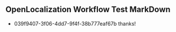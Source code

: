 ## OpenLocalization Workflow Test MarkDown
* 039f9407-3f06-4dd7-9f4f-38b777eaf67b thanks!

<!--HONumber=Sep16_HO1-->


